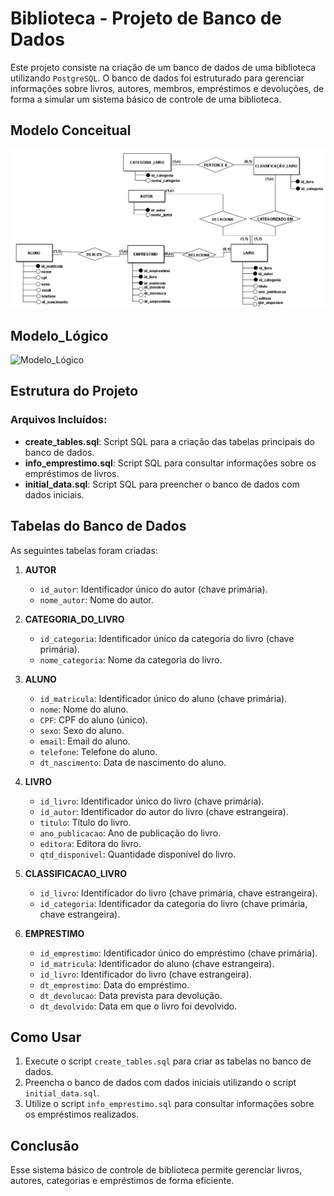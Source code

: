 # Biblioteca - Projeto de Banco de Dados

Este projeto consiste na criação de um banco de dados de uma biblioteca utilizando `PostgreSQL`. O banco de dados foi estruturado para gerenciar informações sobre livros, autores, membros, empréstimos e devoluções, de forma a simular um sistema básico de controle de uma biblioteca.

## Modelo Conceitual
![Moodelo_Conceitual](diagram/Modelo_Conceitual.png)

## Modelo_Lógico
![Modelo_Lógico](diagram/Modelo_Lógico.png)

## Estrutura do Projeto

### Arquivos Incluídos:
- **create_tables.sql**: Script SQL para a criação das tabelas principais do banco de dados.
- **info_emprestimo.sql**: Script SQL para consultar informações sobre os empréstimos de livros.
- **initial_data.sql**: Script SQL para preencher o banco de dados com dados iniciais.

## Tabelas do Banco de Dados

As seguintes tabelas foram criadas:

1. **AUTOR**
   - `id_autor`: Identificador único do autor (chave primária).
   - `nome_autor`: Nome do autor.

2. **CATEGORIA_DO_LIVRO**
   - `id_categoria`: Identificador único da categoria do livro (chave primária).
   - `nome_categoria`: Nome da categoria do livro.

3. **ALUNO**
   - `id_matricula`: Identificador único do aluno (chave primária).
   - `nome`: Nome do aluno.
   - `CPF`: CPF do aluno (único).
   - `sexo`: Sexo do aluno.
   - `email`: Email do aluno.
   - `telefone`: Telefone do aluno.
   - `dt_nascimento`: Data de nascimento do aluno.

4. **LIVRO**
   - `id_livro`: Identificador único do livro (chave primária).
   - `id_autor`: Identificador do autor do livro (chave estrangeira).
   - `titulo`: Título do livro.
   - `ano_publicacao`: Ano de publicação do livro.
   - `editora`: Editora do livro.
   - `qtd_disponivel`: Quantidade disponível do livro.

5. **CLASSIFICACAO_LIVRO**
   - `id_livro`: Identificador do livro (chave primária, chave estrangeira).
   - `id_categoria`: Identificador da categoria do livro (chave primária, chave estrangeira).

6. **EMPRESTIMO**
   - `id_emprestimo`: Identificador único do empréstimo (chave primária).
   - `id_matricula`: Identificador do aluno (chave estrangeira).
   - `id_livro`: Identificador do livro (chave estrangeira).
   - `dt_emprestimo`: Data do empréstimo.
   - `dt_devolucao`: Data prevista para devolução.
   - `dt_devolvido`: Data em que o livro foi devolvido.

## Como Usar

1. Execute o script `create_tables.sql` para criar as tabelas no banco de dados.
2. Preencha o banco de dados com dados iniciais utilizando o script `initial_data.sql`.
3. Utilize o script `info_emprestimo.sql` para consultar informações sobre os empréstimos realizados.

## Conclusão

Esse sistema básico de controle de biblioteca permite gerenciar livros, autores, categorias e empréstimos de forma eficiente. 
